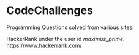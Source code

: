 CodeChallenges
===============

Programming Questions solved from various sites.

HackerRank under the user id *maximus_prime*.
https://www.hackerrank.com/
